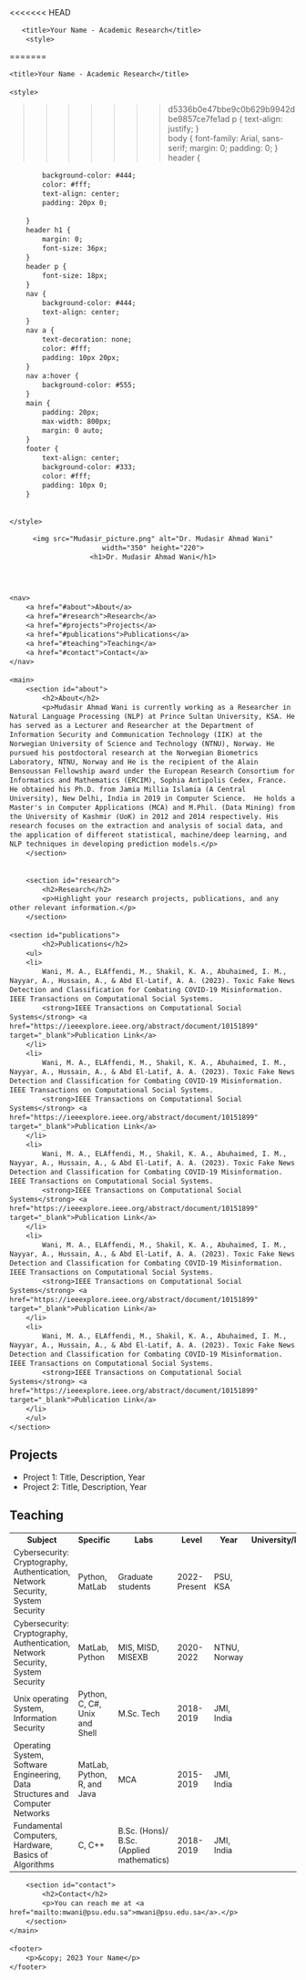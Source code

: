<html lang="en">
<head>
<<<<<<< HEAD
    
       <title>Your Name - Academic Research</title>
        <style>
=======
    <meta charset="UTF-8">
    
    <title>Your Name - Academic Research</title>
   
    <style>
>>>>>>> d5336b0e47bbe9c0b629b9942dbe9857ce7fe1ad
        p    {
             text-align: justify;
        }		
		body {
            font-family: Arial, sans-serif;
            margin: 0;
            padding: 0;
        }
        header {
		
            background-color: #444;
            color: #fff;
            text-align: center;
            padding: 20px 0;
						
        }
        header h1 {
            margin: 0;
            font-size: 36px;
        }
        header p {
            font-size: 18px;
        }
        nav {
            background-color: #444;
            text-align: center;
        }
        nav a {
            text-decoration: none;
            color: #fff;
            padding: 10px 20px;
        }
        nav a:hover {
            background-color: #555;
        }
        main {
            padding: 20px;
            max-width: 800px;
            margin: 0 auto;
        }
        footer {
            text-align: center;
            background-color: #333;
            color: #fff;
            padding: 10px 0;
        }
		
	
    </style>
</head>
<body>
<header>
	
    <img src="Mudasir_picture.png" alt="Dr. Mudasir Ahmad Wani" width="350" height="220">
    <h1>Dr. Mudasir Ahmad Wani</h1>
    
</header>
	
	
    <nav>
        <a href="#about">About</a>
        <a href="#research">Research</a>
        <a href="#projects">Projects</a>
        <a href="#publications">Publications</a>
        <a href="#teaching">Teaching</a>
        <a href="#contact">Contact</a>
    </nav>

    <main>
        <section id="about">
            <h2>About</h2>
            <p>Mudasir Ahmad Wani is currently working as a Researcher in Natural Language Processing (NLP) at Prince Sultan University, KSA. He has served as a Lecturer and Researcher at the Department of Information Security and Communication Technology (IIK) at the Norwegian University of Science and Technology (NTNU), Norway. He pursued his postdoctoral research at the Norwegian Biometrics Laboratory, NTNU, Norway and He is the recipient of the Alain Bensoussan Fellowship award under the European Research Consortium for Informatics and Mathematics (ERCIM), Sophia Antipolis Cedex, France. He obtained his Ph.D. from Jamia Millia Islamia (A Central University), New Delhi, India in 2019 in Computer Science.  He holds a Master's in Computer Applications (MCA) and M.Phil. (Data Mining) from the University of Kashmir (UoK) in 2012 and 2014 respectively. His research focuses on the extraction and analysis of social data, and the application of different statistical, machine/deep learning, and NLP techniques in developing prediction models.</p>
        </section>


        <section id="research">
            <h2>Research</h2>
            <p>Highlight your research projects, publications, and any other relevant information.</p>
        </section>

	<section id="publications">
			<h2>Publications</h2>
		<ul>
        <li>
            Wani, M. A., ELAffendi, M., Shakil, K. A., Abuhaimed, I. M., Nayyar, A., Hussain, A., & Abd El-Latif, A. A. (2023). Toxic Fake News Detection and Classification for Combating COVID-19 Misinformation. IEEE Transactions on Computational Social Systems.
            <strong>IEEE Transactions on Computational Social Systems</strong> <a href="https://ieeexplore.ieee.org/abstract/document/10151899" target="_blank">Publication Link</a>
        </li>
        <li>
            Wani, M. A., ELAffendi, M., Shakil, K. A., Abuhaimed, I. M., Nayyar, A., Hussain, A., & Abd El-Latif, A. A. (2023). Toxic Fake News Detection and Classification for Combating COVID-19 Misinformation. IEEE Transactions on Computational Social Systems.
            <strong>IEEE Transactions on Computational Social Systems</strong> <a href="https://ieeexplore.ieee.org/abstract/document/10151899" target="_blank">Publication Link</a>
        </li>
        <li>
            Wani, M. A., ELAffendi, M., Shakil, K. A., Abuhaimed, I. M., Nayyar, A., Hussain, A., & Abd El-Latif, A. A. (2023). Toxic Fake News Detection and Classification for Combating COVID-19 Misinformation. IEEE Transactions on Computational Social Systems.
            <strong>IEEE Transactions on Computational Social Systems</strong> <a href="https://ieeexplore.ieee.org/abstract/document/10151899" target="_blank">Publication Link</a>
        </li>
		<li>
            Wani, M. A., ELAffendi, M., Shakil, K. A., Abuhaimed, I. M., Nayyar, A., Hussain, A., & Abd El-Latif, A. A. (2023). Toxic Fake News Detection and Classification for Combating COVID-19 Misinformation. IEEE Transactions on Computational Social Systems.
            <strong>IEEE Transactions on Computational Social Systems</strong> <a href="https://ieeexplore.ieee.org/abstract/document/10151899" target="_blank">Publication Link</a>
        </li>
		<li>
            Wani, M. A., ELAffendi, M., Shakil, K. A., Abuhaimed, I. M., Nayyar, A., Hussain, A., & Abd El-Latif, A. A. (2023). Toxic Fake News Detection and Classification for Combating COVID-19 Misinformation. IEEE Transactions on Computational Social Systems.
            <strong>IEEE Transactions on Computational Social Systems</strong> <a href="https://ieeexplore.ieee.org/abstract/document/10151899" target="_blank">Publication Link</a>
        </li>
		</ul>
	</section>


<section id="projects">
    <h2>Projects</h2>
    <ul>
        <li>Project 1: Title, Description, Year</li>
        <li>Project 2: Title, Description, Year</li>
        <!-- Add more projects as needed -->
    </ul>
</section>

<section id="teaching">
    <h2>Teaching</h2>
    <table>
    <tr>
        <th>Subject</th>
        <th>Specific</th>
        <th>Labs</th>
        <th>Level</th>
        <th>Year</th>
        <th>University/Institute</th>
    </tr>
    <tr>
        <td>Cybersecurity: Cryptography, Authentication, Network Security, System Security</td>
        <td>Python, MatLab</td>
        <td>Graduate students</td>
        <td>2022-Present</td>
        <td>PSU, KSA</td>
    </tr>
    <tr>
        <td>Cybersecurity: Cryptography, Authentication, Network Security, System Security</td>
        <td>MatLab, Python</td>
        <td>MIS, MISD, MISEXB</td>
        <td>2020-2022</td>
        <td>NTNU, Norway</td>
    </tr>
    <tr>
        <td>Unix operating System, Information Security</td>
        <td>Python, C, C#, Unix and Shell</td>
        <td>M.Sc. Tech</td>
        <td>2018-2019</td>
        <td>JMI, India</td>
    </tr>
    <tr>
        <td>Operating System, Software Engineering, Data Structures and Computer Networks</td>
        <td>MatLab, Python, R, and Java</td>
        <td>MCA</td>
        <td>2015-2019</td>
        <td>JMI, India</td>
    </tr>
    <tr>
        <td>Fundamental Computers, Hardware, Basics of Algorithms</td>
        <td>C, C++</td>
        <td>B.Sc. (Hons)/ B.Sc. (Applied mathematics)</td>
        <td>2018-2019</td>
        <td>JMI, India</td>
    </tr>
</table>
	
	
	
	
	
</section>
        
        <section id="contact">
            <h2>Contact</h2>
            <p>You can reach me at <a href="mailto:mwani@psu.edu.sa">mwani@psu.edu.sa</a>.</p>
        </section>
    </main>

    <footer>
        <p>&copy; 2023 Your Name</p>
    </footer>






    
</body>
</html>
